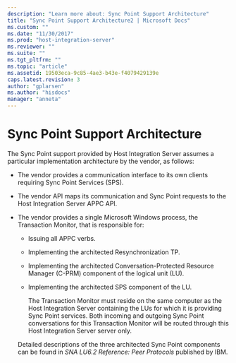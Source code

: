 ```yaml
---
description: "Learn more about: Sync Point Support Architecture"
title: "Sync Point Support Architecture2 | Microsoft Docs"
ms.custom: ""
ms.date: "11/30/2017"
ms.prod: "host-integration-server"
ms.reviewer: ""
ms.suite: ""
ms.tgt_pltfrm: ""
ms.topic: "article"
ms.assetid: 19503eca-9c85-4ae3-b43e-f4079429139e
caps.latest.revision: 3
author: "gplarsen"
ms.author: "hisdocs"
manager: "anneta"
---
```

# Sync Point Support Architecture
The Sync Point support provided by Host Integration Server assumes a particular implementation architecture by the vendor, as follows:  
  
- The vendor provides a communication interface to its own clients requiring Sync Point Services (SPS).  
  
- The vendor API maps its communication and Sync Point requests to the Host Integration Server APPC API.  
  
- The vendor provides a single Microsoft Windows process, the Transaction Monitor, that is responsible for:  
  
  - Issuing all APPC verbs.  
  
  - Implementing the architected Resynchronization TP.  
  
  - Implementing the architected Conversation-Protected Resource Manager (C-PRM) component of the logical unit (LU).  
  
  - Implementing the architected SPS component of the LU.  
  
    The Transaction Monitor must reside on the same computer as the Host Integration Server containing the LUs for which it is providing Sync Point services. Both incoming and outgoing Sync Point conversations for this Transaction Monitor will be routed through this Host Integration Server server only.  
  
  Detailed descriptions of the three architected Sync Point components can be found in *SNA LU6.2 Reference: Peer Protocols* published by IBM.
